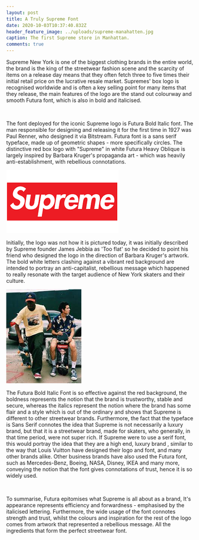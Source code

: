 ```yaml
---
layout: post
title: A Truly Supreme Font
date: 2020-10-03T10:37:40.832Z
header_feature_image: ../uploads/supreme-manahatten.jpg
caption: The first Supreme store in Manhattan.
comments: true
---
```

Supreme New York is one of the biggest clothing brands in the entire world, the brand is the king of the streetwear fashion scene and the scarcity of items on a release day means that they often fetch three to five times their initial retail price on the lucrative resale market. Supremes' box logo is recognised worldwide and is often a key selling point for many items that they release, the main features of the logo are the stand out colourway and smooth Futura font, which is also in bold and italicised.

![]()

The font deployed for the iconic Supreme logo is Futura Bold Italic font. The man responsible for designing and releasing it for the first time in 1927 was Paul Renner, who designed it via Bitstream. Futura font is a [](https://thefontsmagazine.com/font/category/geometric/)sans serif typeface, made up of geometric shapes - more specifically circles. The distinctive red box logo with "Supreme" in white [](https://en.wikipedia.org/wiki/Futura_(typeface) "Futura (typeface)")Futura Heavy Oblique is largely inspired by [](https://en.wikipedia.org/wiki/Barbara_Kruger "Barbara Kruger")Barbara Kruger's propaganda art - which was heavily anti-establishment, with rebellious connotations.

![The Supreme Box Logo from Logos-World.net](../uploads/supreme-bogo.png "The Supreme Box Logo from Logos-World.net")

Initially, the logo was not how it is pictured today, it was initially described by Supreme founder James Jebbia as 'Too flat' so he decided to point his friend who designed the logo in the direction of Barbara Kruger's artwork. The bold white letters clashing against a vibrant red background are intended to portray an anti-capitalist, rebellious message which happened to really resonate with the target audience of New York skaters and their culture.

![Supreme Skateboarders from Pinterest.com](../uploads/supreme-skater.jpg "Supreme Skateboarders from Pinterest.com")

The Futura Bold Italic Font is so effective against the red background, the boldness represents the notion that the brand is trustworthy, stable and secure, whereas the italics represent the notion where the brand has some flair and a style which is out of the ordinary and shows that Supreme is different to other streetwear brands. Furthermore, the fact that the typeface is Sans Serif connotes the idea that Supreme is not necessarily a luxury brand, but that it is a streetwear brand, made for skaters, who generally, in that time period, were not super rich. If Supreme were to use a serif font, this would portray the idea that they are a high end, luxury brand , similar to the way that Louis Vuitton have designed their logo and font, and many other brands alike. Other business brands have also used the Futura font, such as Mercedes-Benz, Boeing, NASA, Disney, IKEA and many more, conveying the notion that the font gives connotations of trust, hence it is so widely used.

![]()

To summarise, Futura epitomises what Supreme is all about as a brand, It's appearance represents efficiency and forwardness - emphasised by the italicised lettering. Furthermore, the wide usage of the font connotes strength and trust, whilst the colours and inspiration for the rest of the logo comes from artwork that represented a rebellious message. All the ingredients that form the perfect streetwear font.
